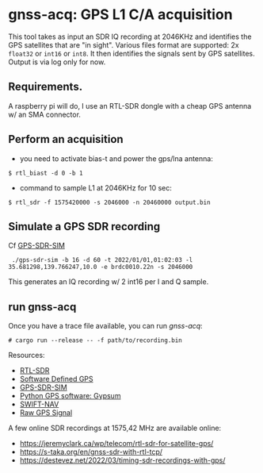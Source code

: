# gnss-acq: GPS L1 C/A acquisition

This tool takes as input an SDR IQ recording at 2046KHz and identifies the GPS satellites that are "in sight". Various files format are supported: 2x `float32` or `int16` or `int8`. It then identifies the signals sent by GPS satellites. Output is via log only for now.

## Requirements.
A raspberry pi will do, I use an RTL-SDR dongle with a cheap GPS antenna w/ an SMA connector.

## Perform an acquisition
- you need to activate bias-t and power the gps/lna antenna:
```
$ rtl_biast -d 0 -b 1
```
- command to sample L1 at 2046KHz for 10 sec:
```
$ rtl_sdr -f 1575420000 -s 2046000 -n 20460000 output.bin
```

## Simulate a GPS SDR recording
Cf [GPS-SDR-SIM](https://github.com/osqzss/gps-sdr-sim)
```
 ./gps-sdr-sim -b 16 -d 60 -t 2022/01/01,01:02:03 -l 35.681298,139.766247,10.0 -e brdc0010.22n -s 2046000
```
This generates an IQ recording w/ 2 int16 per I and Q sample.

## run gnss-acq
Once you have a trace file available, you can run *gnss-acq*:
```
# cargo run --release -- -f path/to/recording.bin
```

Resources:
- [RTL-SDR](https://www.rtl-sdr.com/buy-rtl-sdr-dvb-t-dongles/)
- [Software Defined GPS](https://www.ocf.berkeley.edu/~marsy/resources/gnss/A%20Software-Defined%20GPS%20and%20Galileo%20Receiver.pdf)
- [GPS-SDR-SIM](https://github.com/osqzss/gps-sdr-sim)
- [Python GPS software: Gypsum](https://github.com/codyd51/gypsum)
- [SWIFT-NAV](https://github.com/swift-nav/libswiftnav)
- [Raw GPS Signal](http://www.jks.com/gps/gps.html)

A few online SDR recordings at 1575,42 MHz are available online:
- https://jeremyclark.ca/wp/telecom/rtl-sdr-for-satellite-gps/
- https://s-taka.org/en/gnss-sdr-with-rtl-tcp/
- https://destevez.net/2022/03/timing-sdr-recordings-with-gps/
